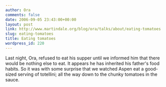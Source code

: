 ```yaml
---
author: Ora
comments: false
date: 2006-09-05 23:43:00+00:00
layout: post
link: http://www.martindale.org/blog/ora/talks/about/eating-tomatoes
slug: eating-tomatoes
title: Eating tomatoes
wordpress_id: 220
---
```


Last night, Ora, refused to eat his supper until we informed him that there would be nothing else to eat. It appears he has inherited his father's food habits. So it was with some surprise that we watched Aspen eat a good-sized serving of totellini; all the way down to the chunky tomatoes in the sauce.
